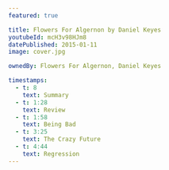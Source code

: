 ```yaml
---
featured: true

title: Flowers For Algernon by Daniel Keyes
youtubeId: mcH3v98HJm8
datePublished: 2015-01-11
image: cover.jpg

ownedBy: Flowers For Algernon, Daniel Keyes

timestamps:
  - t: 8
    text: Summary
  - t: 1:28
    text: Review
  - t: 1:58
    text: Being Bad
  - t: 3:25
    text: The Crazy Future
  - t: 4:44
    text: Regression
---
```


